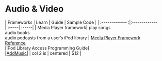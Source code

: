Audio & Video
========

| Frameworks    | Learn         | Guide  | Sample Code |
| :------------- :|:-------------| :-----| :-----|
| Media Player framework| play songs<br> audio books<br>audio podcasts from a user’s iPod library |  [Media Player Framework Reference]()<br> [iPod Library Access Programming Guide]<br>  |[AddMusic]()|
| col 2 is      | centered      |   $12 |


